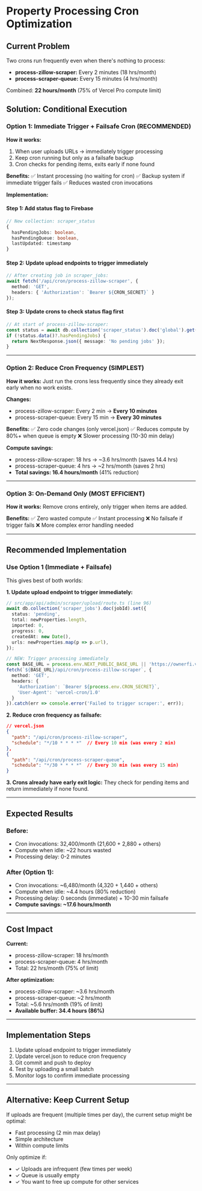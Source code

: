 # Property Processing Cron Optimization

## Current Problem

Two crons run frequently even when there's nothing to process:
- **process-zillow-scraper:** Every 2 minutes (18 hrs/month)
- **process-scraper-queue:** Every 15 minutes (4 hrs/month)

Combined: **22 hours/month** (75% of Vercel Pro compute limit)

## Solution: Conditional Execution

### Option 1: Immediate Trigger + Failsafe Cron (RECOMMENDED)

**How it works:**
1. When user uploads URLs → immediately trigger processing
2. Keep cron running but only as a failsafe backup
3. Cron checks for pending items, exits early if none found

**Benefits:**
✅ Instant processing (no waiting for cron)
✅ Backup system if immediate trigger fails
✅ Reduces wasted cron invocations

**Implementation:**

#### Step 1: Add status flag to Firebase
```typescript
// New collection: scraper_status
{
  hasPendingJobs: boolean,
  hasPendingQueue: boolean,
  lastUpdated: timestamp
}
```

#### Step 2: Update upload endpoints to trigger immediately
```typescript
// After creating job in scraper_jobs:
await fetch('/api/cron/process-zillow-scraper', {
  method: 'GET',
  headers: { 'Authorization': `Bearer ${CRON_SECRET}` }
});
```

#### Step 3: Update crons to check status flag first
```typescript
// At start of process-zillow-scraper:
const status = await db.collection('scraper_status').doc('global').get();
if (!status.data()?.hasPendingJobs) {
  return NextResponse.json({ message: 'No pending jobs' });
}
```

---

### Option 2: Reduce Cron Frequency (SIMPLEST)

**How it works:**
Just run the crons less frequently since they already exit early when no work exists.

**Changes:**
- process-zillow-scraper: Every 2 min → **Every 10 minutes**
- process-scraper-queue: Every 15 min → **Every 30 minutes**

**Benefits:**
✅ Zero code changes (only vercel.json)
✅ Reduces compute by 80%+ when queue is empty
❌ Slower processing (10-30 min delay)

**Compute savings:**
- process-zillow-scraper: 18 hrs → ~3.6 hrs/month (saves 14.4 hrs)
- process-scraper-queue: 4 hrs → ~2 hrs/month (saves 2 hrs)
- **Total savings: 16.4 hours/month** (41% reduction)

---

### Option 3: On-Demand Only (MOST EFFICIENT)

**How it works:**
Remove crons entirely, only trigger when items are added.

**Benefits:**
✅ Zero wasted compute
✅ Instant processing
❌ No failsafe if trigger fails
❌ More complex error handling needed

---

## Recommended Implementation

### Use Option 1 (Immediate + Failsafe)

This gives best of both worlds:

**1. Update upload endpoint to trigger immediately:**

```typescript
// src/app/api/admin/scraper/upload/route.ts (line 96)
await db.collection('scraper_jobs').doc(jobId).set({
  status: 'pending',
  total: newProperties.length,
  imported: 0,
  progress: 0,
  createdAt: new Date(),
  urls: newProperties.map(p => p.url),
});

// NEW: Trigger processing immediately
const BASE_URL = process.env.NEXT_PUBLIC_BASE_URL || 'https://ownerfi.vercel.app';
fetch(`${BASE_URL}/api/cron/process-zillow-scraper`, {
  method: 'GET',
  headers: {
    'Authorization': `Bearer ${process.env.CRON_SECRET}`,
    'User-Agent': 'vercel-cron/1.0'
  }
}).catch(err => console.error('Failed to trigger scraper:', err));
```

**2. Reduce cron frequency as failsafe:**

```json
// vercel.json
{
  "path": "/api/cron/process-zillow-scraper",
  "schedule": "*/10 * * * *"  // Every 10 min (was every 2 min)
},
{
  "path": "/api/cron/process-scraper-queue",
  "schedule": "*/30 * * * *"  // Every 30 min (was every 15 min)
}
```

**3. Crons already have early exit logic:**
They check for pending items and return immediately if none found.

---

## Expected Results

### Before:
- Cron invocations: 32,400/month (21,600 + 2,880 + others)
- Compute when idle: ~22 hours wasted
- Processing delay: 0-2 minutes

### After (Option 1):
- Cron invocations: ~6,480/month (4,320 + 1,440 + others)
- Compute when idle: ~4.4 hours (80% reduction)
- Processing delay: 0 seconds (immediate) + 10-30 min failsafe
- **Compute savings: ~17.6 hours/month**

---

## Cost Impact

**Current:**
- process-zillow-scraper: 18 hrs/month
- process-scraper-queue: 4 hrs/month
- Total: 22 hrs/month (75% of limit)

**After optimization:**
- process-zillow-scraper: ~3.6 hrs/month
- process-scraper-queue: ~2 hrs/month
- Total: ~5.6 hrs/month (19% of limit)
- **Available buffer: 34.4 hours (86%)**

---

## Implementation Steps

1. Update upload endpoint to trigger immediately
2. Update vercel.json to reduce cron frequency
3. Git commit and push to deploy
4. Test by uploading a small batch
5. Monitor logs to confirm immediate processing

---

## Alternative: Keep Current Setup

If uploads are frequent (multiple times per day), the current setup might be optimal:
- Fast processing (2 min max delay)
- Simple architecture
- Within compute limits

Only optimize if:
- ✓ Uploads are infrequent (few times per week)
- ✓ Queue is usually empty
- ✓ You want to free up compute for other services
